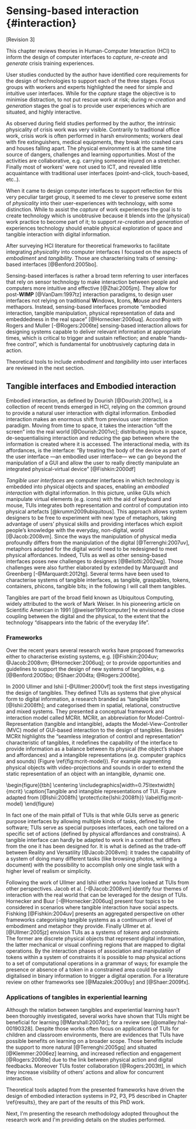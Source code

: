 # Sensing-based interaction {#interaction}

[Revision 3]


This chapter reviews theories in Human-Computer Interaction (HCI) to inform the design of computer interfaces to *capture*, *re-create* and *generate* crisis training experiences. 

User studies conducted by the author have identified core requirements for the design of technologies to support each of the three stages. Focus groups with workers and experts highlighted the need for simple and intuitive user interfaces. While for the *capture* stage the objective is to minimise distraction, to not put rescue work at risk; during *re-creation* and *generation* stages the goal is to provide user experiences which are situated, and highly interactive. 

As observed during field studies performed by the author, the intrinsic physicality of crisis work was very visible. Contrarily to traditional office work, crisis work is often performed in harsh environments; workers deal with fire extinguishers, medical equipments, they break into crashed cars and houses falling apart. The physical environment is at the same time source of dangers, challenges and learning opportunities. Most of the activities are collaborative, e.g. carrying someone injured on a stretcher. Finally most of workers' were not used to ICT, and revealed little acquaintance with traditional user interfaces (point-and-click, touch-based, etc..).

When it came to design computer interfaces to support reflection for this very peculiar target group, it seemed to me clever to preserve some extent of *physicality* into their user-experiences with technology, with some distinction. While to assist the *capture* of work experiences the goal is to create technology which is unobtrusive because it blends into the (physical) work practice to become part of it; to support *re-creation* and *generation* of experiences technology should enable physical exploration of space and tangible interaction with digital information.

After surveying HCI literature for theoretical frameworks to facilitate integrating *physicality* into computer interfaces I focused on the aspects of *embodiment* and *tangibility*. Those are characterising traits of sensing-based interfaces [@Benford:2005bo]. 

Sensing-based interfaces is rather a broad term referring to user interfaces that rely on sensor technology to make interaction between people and computers more intuitive and effective [@Zhai:2005jm]. They allow for post-**WIMP** [@VanDam:1997tz] interaction paradigms, to design user interfaces not relying on traditional **W**indows, **I**cons, **M**ouse and **P**ointers methapors. Instead, sensing-based interfaces promote “embodied interaction, tangible manipulation, physical representation of data and embeddedness in the real space” [@Hornecker:2006uq]. According with Rogers and Muller [-@Rogers:2006te] sensing-based interaction allows for designing systems capable to deliver relevant information at appropriate times, which is critical to trigger and sustain reflection; and enable “hands-free control”, which is fundamental for unobtrusively capturing data in action. 

Theoretical tools to include *embodiment* and *tangibility* into user interfaces are reviewed in the next section.

## Tangible interfaces and Embodied interaction

Embodied interaction, as defined by Dourish [@Dourish:2001vc], is a collection of recent trends emerged in HCI, relying on the common ground to provide a natural user interaction with digital information. Embodied interaction makes an enormous shift from previous user interaction paradigm. Moving from time to space, it takes the interaction “off the screen” into the real world [@Dourish:2001vc]; distributing inputs in space, de-sequentialising interaction and reducing the gap between where the information is created where it is accessed. The interactional media, with its affordances, is the interface: “By treating the body of the device as part of the user interface —an embodied user interface— we can go beyond the manipulation of a GUI and allow the user to really directly manipulate an integrated physical-virtual device” [@Fishkin:2000df] 

*Tangible user interfaces* are computer interfaces in which technology is embedded into physical objects and spaces, enabling an *embodied interaction* with digital information. In this picture, unlike GUIs which manipulate virtual elements (e.g. icons) with the aid of keyboard and mouse, TUIs integrates both representation and control of computation into physical artefacts [@krumm2009ubiquitous]. This approach allows system designers to be free to experiment with new type of metaphors, taking advantage of users’ physical skills and providing interfaces which exploit people’s knowledge with the everyday, non-digital, world [@Jacob:2008vm]. Since the ways the manipulation of physical media profoundly differs from the manipulation of the digital [@Terrenghi:2007uv], metaphors adopted for the digital world need to be redesigned to meet physical affordances. Indeed, TUIs as well as other sensing-based interfaces poses new challenges to designers [@Bellotti:2002wg]. Those challenges were also further elaborated by extended by Marquardt and Greenberg [-@Marquardt:2012tg]. Several terms have been used to characterise systems of tangible interfaces, as tangible, graspables, tokens, containers, phicons, tangible bits; in the following I will call them tangibles. 

Tangibles are part of the broad field known as Ubiquitous Computing, widely attributed to the work of Mark Weiser. In his pioneering article on Scientific American in 1991 [@weiser1991computer] he envisioned a close coupling between the digital and the physical, to the extent that the technology “disappears into the fabric of the everyday life”.

### Frameworks

Over the recent years several research works have proposed frameworks either to characterise existing systems, e.g. [@Fishkin:2004uv; @Jacob:2008vm; @Hornecker:2006uq]; or to provide opportunities and guidelines to support the design of new systems of tangibles, e.g. [@Benford:2005bo; @Shaer:2004ta; @Rogers:2006te]. 

In 2000 Ullmer and Ishii [-@Ullmer:2000vf] took the first steps investigating the design of tangibles. They defined TUIs as systems that give physical form to digital information, a research branded as “tangible bits” [@Ishii:2008fh]; and categorised them in spatial, relational, constructive and mixed systems. They presented a conceptual framework and interaction model called MCRit. MCRit, an abbreviation for Model-Control-Representation (tangible and intangible), adapts the Model-View-Controller (MVC) model of GUI-based interaction to the design of tangibles. Besides MCRit highlights the “seamless integration of control and representation” characteristic of tangibles, it redefines the capability of the interface to provide information as a balance between its physical (the object’s shape and affordances) and a intangible representations (e.g. computer graphics and sounds) (Figure \ref{fig:mcrit-model}). For example augmenting physical objects with video-projections and sounds in order to extend the static representation of an object with an intangible, dynamic one.

\begin{figure}[tbh]
	\centering
	\includegraphics[width=0.75\textwidth]{mcrit}
	\caption{Tangible and intangible representations of TUI. Figure adapted from [@Ishii:2008fh]  \protect\cite{Ishii:2008fh}}
	\label{fig:mcrit-model}
\end{figure}

In fact one of the main pitfall of TUIs is that while GUIs serve as generic purpose interfaces by allowing multiple kinds of tasks, defined by the software; TUIs serve as special purposes interfaces, each one tailored on a specific set of actions (defined by physical affordances and constrains). A tangible interface can hardly be adapted to work in a context that differs from the one it has been designed for. It is what is defined as the trade-off between Reality and Versatility [@Jacob:2008vm]: it trades the capability of a system of doing many different tasks (like browsing photos, writing a document) with the possibility to accomplish only one single task with a higher level of realism or simplicity. 

Following the work of Ullmer and Ishii other works have looked at TUIs from other perspectives. Jacob et al. [-@Jacob:2008vm] identify four themes of interaction with the real world that can be leveraged for the design of TUIs. Hornecker and Buur [-@Hornecker:2006uq] present four topics to be considered in scenarios where tangible interaction have social aspects. Fishking [@Fishkin:2004uv] presents an aggregated perspective on other frameworks categorising tangible systems as a continuum of level of embodiment and metaphor they provide. Finally Ullmer et al. [@Ullmer:2005jz] envision TUIs as a systems of *tokens* and *constraints*. The former are discrete physical objects that represent digital information, the latter mechanical or visual confining regions that are mapped to digital operations. By the interaction phases of association and manipulation of tokens within a system of constraints it is possible to map physical actions to a set of computational operations in a grammar of ways; for example the presence or absence of a token in a constrained area could be easily digitalised in binary information to trigger a digital operation. For a literature review on other frameworks see [@Mazalek:2009uy] and [@Shaer:2009fx]. 

### Applications of tangibles in experiential learning

Although the relation between tangibles and experiential learning hasn’t been thoroughly investigated, several works have shown that TUIs might be beneficial for learning [@Marshall:2007dr]; for a review see [@omalley:hal-00190328]. Despite those works often focus on applications of TUIs for children and classroom environments, there are evidences that TUIs have possible benefits on learning on a broader scope. Those benefits include the support to more natural [@Terrenghi:2005gq] and situated [@Klemmer:2006ez] learning, and increased reflection and engagement [@Rogers:2006te] due to the link between physical action and digital feedbacks. Moreover TUIs foster collaboration [@Rogers:2003tt], in which they increase visibility of others’ actions and allow for concurrent interaction.

Theoretical tools adapted from the presented frameworks have driven the design of embodied interaction systems in P2, P3, P5 described in Chapter \ref{results}, they are part of the results of this PhD work.

Next, I'm presenting the research methodology adopted throughout the research work and I'm providing details on the studies performed.

